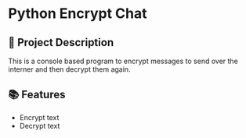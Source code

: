 # Python Encrypt Chat

## :brain: Project Description
This is a console based program to encrypt messages to send over the interner and then decrypt them again.

## :books: Features
- Encrypt text
- Decrypt text
